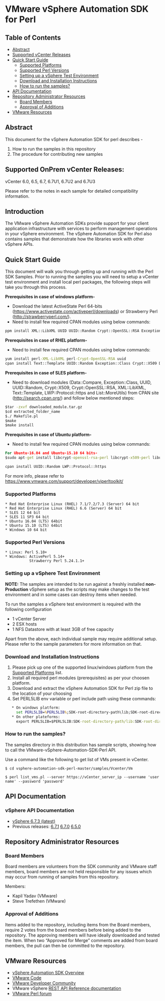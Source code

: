 # VMware vSphere Automation SDK for Perl
## Table of Contents
- [Abstract](#abstract)
- [Supported vCenter Releases](#supported-onprem-vcenter-releases)
- [Quick Start Guide](#quick-start-guide)
  - [Supported Platforms](#supported-platforms)
  - [Supported Perl Versions](#supported-perl-versions)
  - [Setting up a vSphere Test Environment](#setting-up-a-vsphere-test-environment)
  - [Download and Installation Instructions](#download-and-installation-instructions)
  - [How to run the samples?](#how-to-run-the-samples)
- [API Documentation](#api-documentation)
- [Repository Administrator Resources](#repository-administrator-resources)
  - [Board Members](#board-members)
  - [Approval of Additions](#approval-of-additions)
- [VMware Resources](#vmware-resources)

## Abstract
This document for the vSphere Automation SDK for perl describes -
   1. How to run the samples in this repository
   2. The procedure for contributing new samples

## Supported OnPrem vCenter Releases:
vCenter 6.0, 6.5, 6.7, 6.7U1, 6.7U2 and 6.7U3

Please refer to the notes in each sample for detailed compatibility information.

## Introduction
The VMware vSphere Automation SDKs provide support for your client application infrastructure with services to perform management operations in your vSphere environment. The vSphere Automation SDK for Perl also contains samples that demonstrate how the libraries work with other vSphere APIs.

## Quick Start Guide
This document will walk you through getting up and running with the Perl SDK Samples.
Prior to running the samples you will need to setup a vCenter test environment and
install local perl packages, the following steps will take you through this process.

**Prerequisites in case of windows platform-**

* Download the latest ActiveState Perl 64-bits (https://www.activestate.com/activeperl/downloads) or Strawberry Perl (http://strawberryperl.com/).
* Need to install few required CPAN modules using below commands:

```cmd
ppm install XML::LibXML UUID UUID::Random Crypt::OpenSSL::RSA Exception::Class Crypt::X509 Data::Compare Text::Template
```

**Prerequisites in case of RHEL platform-**

* Need to install few required CPAN modules using below commands:

```cmd
yum install perl-XML-LibXML perl-Crypt-OpenSSL-RSA uuid
cpan install Text::Template UUID::Random Exception::Class Crypt::X509 Data::Compare Date::Format List::MoreUtils
```

**Prerequisites in case of SLES platform-**

* Need to download modules (Data::Compare, Exception::Class, UUID, UUID::Random, Crypt::X509, Crypt::OpenSSL::RSA, XML::LibXML, Text::Template, LWP::Protocol::https and List::MoreUtils) from CPAN site (http://search.cpan.org/) and follow below mentioned steps:

```cmd
$tar -zxvf downloaded_module.tar.gz
$cd extracted_folder_name
$./ Makefile.pl
$make
$make install
```

**Prerequisites in case of Ubuntu platform-**

* Need to install few required CPAN modules using below commands:

```cmd
For Ubuntu-16.04 and Ubuntu-15.10 64 bits-
$sudo apt-get install libcrypt-openssl-rsa-perl libcrypt-x509-perl libuuid-perl libexception-class-perl libtext-template-perl libxml-libxml-perl libdata-compare-perl liblist-moreutils-perl
```
```cmd
cpan install UUID::Random LWP::Protocol::https
```

For more info, please refer to https://www.vmware.com/support/developer/viperltoolkit/


### Supported Platforms
    * Red Hat Enterprise Linux (RHEL) 7.1/7.2/7.3 (Server) 64 bit
    * Red Hat Enterprise Linux (RHEL) 6.6 (Server) 64 bit
    * SLES 12 64 bit
    * SLES 11 SP3 64 bit
    * Ubuntu 16.04 (LTS) 64bit
    * Ubuntu 15.10 (LTS) 64bit
    * Windows 10 64 bit

### Supported Perl Versions
    * Linux: Perl 5.10+
    * Windows: ActivePerl 5.14+
               Strawberry Perl 5.24.1.1+

### Setting up a vSphere Test Environment
**NOTE:** The samples are intended to be run against a freshly installed **non-Production** vSphere setup as the scripts may make changes to the test environment and in some cases can destroy items when needed.

To run the samples a vSphere test environment is required with the following configuration
* 1 vCenter Server
* 2 ESX hosts
* 1 NFS Datastore with at least 3GB of free capacity

Apart from the above, each individual sample may require additional setup. Please refer to the sample parameters for more information on that.

### Download and Installation Instructions
1. Please pick up one of the supported linux/windows platform from the
[Supported Platforms](#supported-platforms) list.
2. Install all required perl modules (prerequisites) as per your choosen platform.
3. Download and extract the vSphere Automation SDK for Perl zip file to the location of your choosing
4. Set PERL5LIB env variable or perl include path using these commands:
```cmd
   * On windows platform:
     set PERL5LIB=%PERL5LIB%;SDK-root-directory-path\lib;SDK-root-directory-path\lib\runtime;SDK-root-directory-path\lib\sdk;SDK-root-directory-path\samples
   * On other plateforms:
     export PERL5LIB=$PERL5LIB:SDK-root-directory-path/lib:SDK-root-directory-path/lib/sdk:SDK-root-directory-path/lib/runtime:SDK-root-directory-path/samples
```

### How to run the samples?
The samples directory in this distribution has sample scripts, showing how
to call the VMware-vSphere-Automation-SDK-Perl API.

Use a command like the following to get list of VMs present in vCenter.

    $ cd vsphere-automation-sdk-perl-master/samples/Vcenter/Vm

    $ perl list_vms.pl --server https://vCenter_server_ip --username 'user name' --password 'password'

## API Documentation

### vSphere API Documentation

* [vSphere 6.7.3 (latest)](https://vmware.github.io/vsphere-automation-sdk-perl/vsphere/6.7.3/)
* Previous releases:    [6.7.1](https://vmware.github.io/vsphere-automation-sdk-perl/vsphere/6.7.1) [6.7.0](https://vmware.github.io/vsphere-automation-sdk-perl/vsphere/6.7.0)    [6.5.0](https://vmware.github.io/vsphere-automation-sdk-perl/vsphere/6.5.0)

## Repository Administrator Resources
### Board Members

Board members are volunteers from the SDK community and VMware staff members, board members are not held responsible for any issues which may occur from running of samples from this repository.

Members:
* Kapil Yadav (VMware)
* Steve Trefethen (VMware)

### Approval of Additions
Items added to the repository, including items from the Board members, require 2 votes from the board members before being added to the repository. The approving members will have ideally downloaded and tested the item. When two “Approved for Merge” comments are added from board members, the pull can then be committed to the repository.

## VMware Resources

* [vSphere Automation SDK Overview](http://pubs.vmware.com/vsphere-65/index.jsp#com.vmware.vapi.progguide.doc/GUID-AF73991C-FC1C-47DF-8362-184B6544CFDE.html)
* [VMware Code](https://code.vmware.com/home)
* [VMware Developer Community](https://communities.vmware.com/community/vmtn/developer)
* VMware vSphere [REST API Reference documentation](https://code.vmware.com/apis/366/vsphere-automation)
* [VMware Perl forum](https://code.vmware.com/forums/7562/vsphere-automation-sdk-for-perl)
